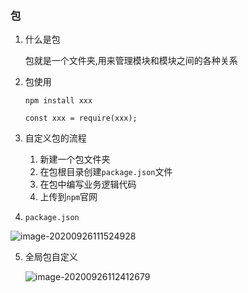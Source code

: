 ### 包

1. 什么是包

   包就是一个文件夹,用来管理模块和模块之间的各种关系

2. 包使用

   `npm install xxx`

   `const xxx = require(xxx);`

3. 自定义包的流程

   1. 新建一个包文件夹
   2. 在包根目录创建`package.json`文件
   3. 在包中编写业务逻辑代码
   4. 上传到`npm`官网

4. `package.json`

![image-20200926111524928](C:\Users\HerMajesty\AppData\Roaming\Typora\typora-user-images\image-20200926111524928.png)

5. 全局包自定义

   ![image-20200926112412679](C:\Users\HerMajesty\AppData\Roaming\Typora\typora-user-images\image-20200926112412679.png)


